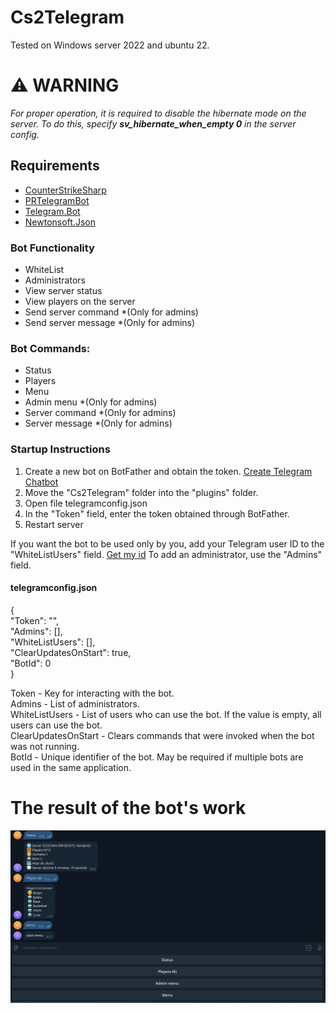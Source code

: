 # Cs2Telegram

Tested on Windows server 2022 and ubuntu 22.

# ⚠️ WARNING
*For proper operation, it is required to disable the hibernate mode on the server. To do this, specify __sv_hibernate_when_empty 0__ in the server config.*

## Requirements
 - [CounterStrikeSharp](https://github.com/roflmuffin/CounterStrikeSharp/tree/main)
 - [PRTelegramBot](https://github.com/prethink/PRTelegramBot)
 - [Telegram.Bot](https://github.com/TelegramBots/Telegram.Bot)
 - [Newtonsoft.Json](https://github.com/JamesNK/Newtonsoft.Json)       


### Bot Functionality
- WhiteList
- Administrators
- View server status
- View players on the server
- Send server command *(Only for admins)
- Send server message *(Only for admins)


### Bot Commands:
 - Status
 - Players
 - Menu
- Admin menu *(Only for admins)
- Server command *(Only for admins)
- Server message *(Only for admins)


### Startup Instructions
1. Create a new bot on BotFather and obtain the token. [Create Telegram Chatbot](https://sendpulse.com/knowledge-base/chatbot/telegram/create-telegram-chatbot)
2. Move the "Cs2Telegram" folder into the "plugins" folder.
3. Open file telegramconfig.json
4. In the "Token" field, enter the token obtained through BotFather.
5. Restart server

If you want the bot to be used only by you, add your Telegram user ID to the "WhiteListUsers" field. [Get my id](https://t.me/getmyid_bot) To add an administrator, use the "Admins" field.

#### telegramconfig.json

{       
  "Token": "",       
  "Admins": [],       
  "WhiteListUsers": [],       
  "ClearUpdatesOnStart": true,       
  "BotId": 0       
}    

Token - Key for interacting with the bot.       
Admins - List of administrators.       
WhiteListUsers - List of users who can use the bot. If the value is empty, all users can use the bot.       
ClearUpdatesOnStart - Clears commands that were invoked when the bot was not running.       
BotId - Unique identifier of the bot. May be required if multiple bots are used in the same application.          
   
# The result of the bot's work

![BotResult](/doc/BotResult.png)
